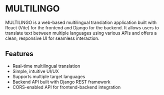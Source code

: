 # MULTILINGO 

MULTILINGO is a web-based multilingual translation application built with React (Vite) for the frontend and Django for the backend. It allows users to translate text between multiple languages using various APIs and offers a clean, responsive UI for seamless interaction.


## Features

- Real-time multilingual translation
- Simple, intuitive UI/UX
- Supports multiple target languages
- Backend API built with Django REST framework
- CORS-enabled API for frontend-backend integration
